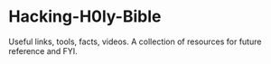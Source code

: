 # Hacking-H0ly-Bible
Useful links, tools, facts, videos. A collection of resources for future reference and FYI.
